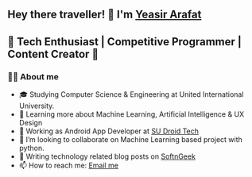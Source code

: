 ## Hey there traveller! 👋 I'm [Yeasir Arafat](https://github.com/YeasirAR)
## 🚀 Tech Enthusiast | Competitive Programmer | Content Creator 🚀


### :supervillain_man: About me

- 🎓 Studying Computer Science & Engineering at United International University.
- 🌱 Learning more about Machine Learning, Artificial Intelligence & UX Design
- 💼 Working as Android App Developer at [SU Droid Tech](sudroidtech.com)
- 👯 I’m looking to collaborate on Machine Learning based project with python.
- 💬 Writing technology related blog posts on [SoftnGeek](https://www.softngeek.com/)
- 📫 How to reach me: [Email me](mailto:yeasirar@gmail.com)


